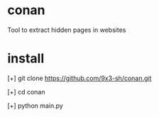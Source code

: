 # conan
Tool to extract hidden pages in websites
# install

[+] git clone https://github.com/9x3-sh/conan.git

[+] cd conan

[+] python main.py

